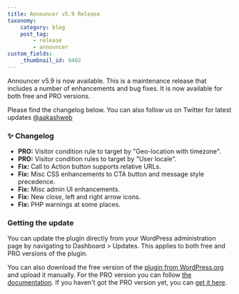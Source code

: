 ```yaml
---
title: Announcer v5.9 Release
taxonomy:
    category: blog
    post_tag:
        - release
        - announcer
custom_fields:
    _thumbnail_id: 9402
---
```


Announcer v5.9 is now available. This is a maintenance release that includes a number of enhancements and bug fixes. It is now available for both free and PRO versions.

Please find the changelog below. You can also follow us on Twitter for latest updates [@aakashweb](https://twitter.com/aakashweb)

### ✨ Changelog
* __PRO:__ Visitor condition rule to target by "Geo-location with timezone".
* __PRO:__ Visitor condition rules to target by "User locale".
* __Fix:__ Call to Action button supports relative URLs.
* __Fix:__ Misc CSS enhancements to CTA button and message style precedence.
* __Fix:__ Misc admin UI enhancements.
* __Fix:__ New close, left and right arrow icons.
* __Fix:__ PHP warnings at some places.

### Getting the update

You can update the plugin directly from your WordPress administration page by navigating to Dashboard > Updates. This applies to both free and PRO versions of the plugin.

You can also download the free version of the [plugin from WordPress.org](https://wordpress.org/plugins/announcer/) and upload it manually. For the PRO version you can follow [the documentation](https://www.aakashweb.com/docs/announcer/pro/installation/#downloading-the-plugin). If you haven't got the PRO version yet, you can [get it here](https://www.aakashweb.com/wordpress-plugins/announcer/).